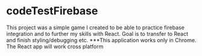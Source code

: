 # codeTestFirebase
This project was a simple game I created to be able to practice firebase integration and to further my skills with React. Goal is to transfer to React and finish styling/debugging etc. ***This application works only in Chrome. The React app will work cross platform
